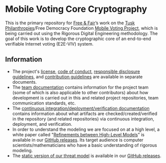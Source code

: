 # Mobile Voting Core Cryptography

This is the primary repository for [Free & Fair](https://freeandfair.us/)’s work on the [Tusk Philanthropies](https://tuskphilanthropies.org/)/Free Democracy Foundation [Mobile Voting Project](https://mobilevoting.org/), which is being carried out using the Rigorous Digital Engineering methodology. The goal of this work is to develop the cryptographic core of an end-to-end verifiable Internet voting (E2E-VIV) system.

## Information

- The project's [license](./LICENSE.md), [code of conduct](./CODE_OF_CONDUCT.md), [responsible disclosure guidelines](./SECURITY.md), and [contribution guidelines](./CONTRIBUTING.md) are available in separate documents.
- The [team documentation](./docs/team.md) contains information for the project team (some of which is also applicable to other contributors) about how development is carried out in this and related project repositories, team communication standards, etc.
- The [continuous integration/deployment/verification documentation](./docs/ci_cd_cv.md) contains information about what artifacts are checked/created/verified in the repository (and related repositories) via continuous integration, deployment, and verification.
- In order to understand the modeling we are focused on at a high level, a white paper called "[Refinements between High-Level Models](https://github.com/FreeAndFair/MobileVotingCoreCryptography/releases/download/latest/refinements_paper.pdf)" is available in our [GitHub releases](https://github.com/FreeAndFair/MobileVotingCoreCryptography/releases).  Its target audience is computer scientists/mathematicians who have a basic understanding of rigorous modeling.
- The [static version of our threat model](https://github.com/FreeAndFair/MobileVotingCoreCryptography/releases/download/latest/threat-model.pdf) is available in our [GitHub releases](https://github.com/FreeAndFair/MobileVotingCoreCryptography/releases).
